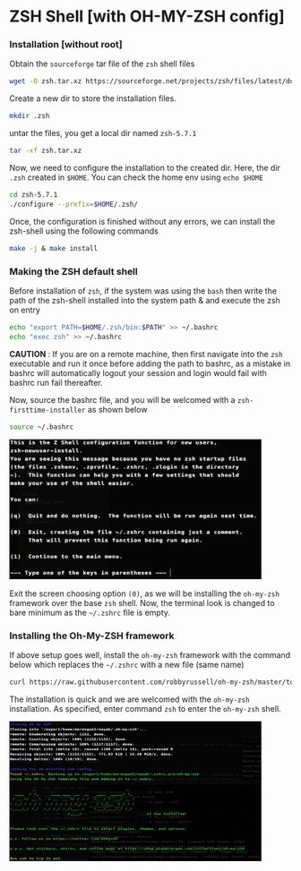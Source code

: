 # ZSH Shell [with OH-MY-ZSH config]

### Installation [without root]

Obtain the `sourceforge` tar file of the `zsh` shell files

```bash
wget -O zsh.tar.xz https://sourceforge.net/projects/zsh/files/latest/download
```
Create a new dir to store the installation files. 

```bash
mkdir .zsh
```

untar the files, you get a local dir named `zsh-5.7.1`

```bash
tar -xf zsh.tar.xz 
```

Now, we need to configure the installation to the created dir. Here, the dir `.zsh` created in `$HOME`. You can check the home env using `echo $HOME`

```bash
cd zsh-5.7.1
./configure --prefix=$HOME/.zsh/
```

Once, the configuration is finished without any errors, we can install the zsh-shell using the following commands
```bash
make -j & make install
```

### Making the ZSH default shell

Before installation of `zsh`, if the system was using the `bash` then write the path of the zsh-shell installed into the system path & and execute the zsh on entry
```bash 
echo "export PATH=$HOME/.zsh/bin:$PATH" >> ~/.bashrc
echo "exec zsh" >> ~/.bashrc
```

**CAUTION** : If you are on a remote machine, then first navigate into the `zsh` executable and run it once before adding the path to bashrc, as a mistake in bashrc will automatically logout your session and login would fail with bashrc run fail thereafter.

Now, source the bashrc file, and you will be welcomed with a `zsh-firsttime-installer` as shown below
```bash 
source ~/.bashrc
```
<img src="images/welcome.png" width="450" height="250">

Exit the screen choosing option `(0)`, as we will be installing the `oh-my-zsh` framework over the base `zsh` shell.
Now, the terminal look is changed to bare minimum as the `~/.zshrc` file is empty.

### Installing the Oh-My-ZSH framework

If above setup goes well, install the `oh-my-zsh` framework with the command below which replaces the `~/.zshrc` with a new file (same name)
```bash
curl https://raw.githubusercontent.com/robbyrussell/oh-my-zsh/master/tools/install.sh | sed -e 's/grep\ \/zsh\$\ \/etc\/shells/which zsh/g' | zsh
```
The installation is quick and we are welcomed with the `oh-my-zsh` installation. As specified, enter command `zsh` to enter the `oh-my-zsh` shell.

<img src="images/ohmyzsh.png" width="450" height="250">
